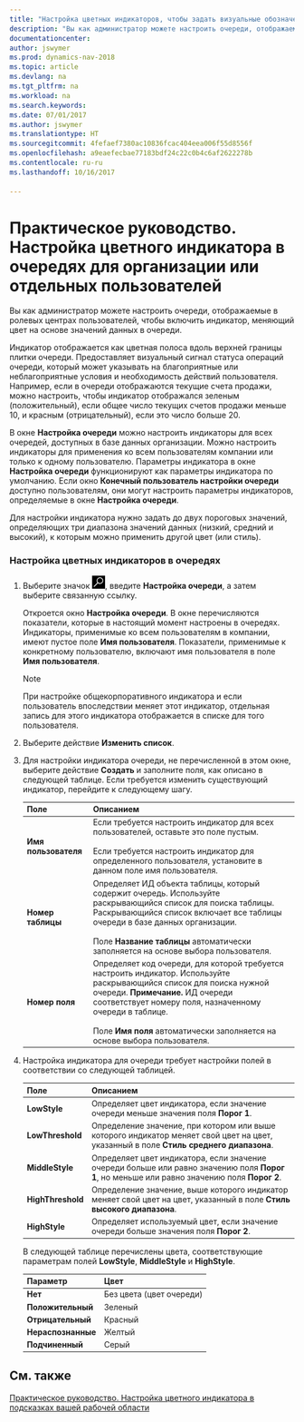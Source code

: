```yaml
---
title: "Настройка цветных индикаторов, чтобы задать визуальные обозначения действий очереди для организации или отдельных пользователей"
description: "Вы как администратор можете настроить очереди, отображаемые в ролевых центрах пользователей, чтобы включить индикатор, меняющий цвет на основе значений данных в очереди."
documentationcenter: 
author: jswymer
ms.prod: dynamics-nav-2018
ms.topic: article
ms.devlang: na
ms.tgt_pltfrm: na
ms.workload: na
ms.search.keywords: 
ms.date: 07/01/2017
ms.author: jswymer
ms.translationtype: HT
ms.sourcegitcommit: 4fefaef7380ac10836fcac404eea006f55d8556f
ms.openlocfilehash: a9eaefecbae77183bdf24c22c0b4c6af2622278b
ms.contentlocale: ru-ru
ms.lasthandoff: 10/16/2017

---
```

# <a name="how-to-set-up-a-colored-indicator-on-cues-for-the-company-or-individual-users"></a>Практическое руководство. Настройка цветного индикатора в очередях для организации или отдельных пользователей
Вы как администратор можете настроить очереди, отображаемые в ролевых центрах пользователей, чтобы включить индикатор, меняющий цвет на основе значений данных в очереди.  
  
Индикатор отображается как цветная полоса вдоль верхней границы плитки очереди. Предоставляет визуальный сигнал статуса операций очереди, который может указывать на благоприятные или неблагоприятные условия и необходимость действий пользователя. Например, если в очереди отображаются текущие счета продажи, можно настроить, чтобы индикатор отображался зеленым (положительный), если общее число текущих счетов продажи меньше 10, и красным (отрицательный), если это число больше 20.  
  
В окне **Настройка очереди** можно настроить индикаторы для всех очередей, доступных в базе данных организации. Можно настроить индикаторы для применения ко всем пользователям компании или только к одному пользователю. Параметры индикатора в окне **Настройка очереди** функционируют как параметры индикатора по умолчанию. Если окно **Конечный пользователь настройки очереди** доступно пользователям, они могут настроить параметры индикаторов, определяемые в окне **Настройка очереди**.  
  
Для настройки индикатора нужно задать до двух пороговых значений, определяющих три диапазона значений данных (низкий, средний и высокий), к которым можно применить другой цвет (или стиль).  
  
### <a name="to-set-up-colored-indicators-on-cues"></a>Настройка цветных индикаторов в очередях  
1. Выберите значок ![Поиск страницы или отчета](media/ui-search/search_small.png "Значок поиска страницы или отчета"), введите **Настройка очереди**, а затем выберите связанную ссылку.  
  
     Откроется окно **Настройка очереди**. В окне перечисляются показатели, которые в настоящий момент настроены в очередях. Индикаторы, применимые ко всем пользователям в компании, имеют пустое поле **Имя пользователя**. Показатели, применимые к конкретному пользователю, включают имя пользователя в поле **Имя пользователя**.  
  
    > [!NOTE]  
    >  При настройке общекорпоративного индикатора и если пользователь впоследствии меняет этот индикатор, отдельная запись для этого индикатора отображается в списке для того пользователя.  
  
2. Выберите действие **Изменить список**.  
3. Для настройки индикатора очереди, не перечисленной в этом окне, выберите действие **Создать** и заполните поля, как описано в следующей таблице. Если требуется изменить существующий индикатор, перейдите к следующему шагу.  
  
    |  Поле  |  Описанием  |    
    |---------|---------------|  
    |**Имя пользователя**|Если требуется настроить индикатор для всех пользователей, оставьте это поле пустым.<br /><br /> Если требуется настроить индикатор для определенного пользователя, установите в данном поле имя пользователя.|  
    |**Номер таблицы**|Определяет ИД объекта таблицы, который содержит очередь. Используйте раскрывающийся список для поиска таблицы. Раскрывающийся список включает все таблицы очереди в базе данных организации.<br /><br /> Поле **Название таблицы** автоматически заполняется на основе выбора пользователя.|  
    |**Номер поля**|Определяет код очереди, для которой требуется настроить индикатор. Используйте раскрывающийся список для поиска нужной очереди. **Примечание.** ИД очереди соответствует номеру поля, назначенному очереди в таблице. <br /><br /> Поле **Имя поля** автоматически заполняется на основе выбора пользователя.|  
  
4. Настройка индикатора для очереди требует настройки полей в соответствии со следующей таблицей.  
  
    |  Поле  |  Описанием  |    
    |---------|---------------|  
    |**LowStyle**|Определяет цвет индикатора, если значение очереди меньше значения поля **Порог 1**.|  
    |**LowThreshold**|Определение значение, при котором или выше которого индикатор меняет свой цвет на цвет, указанный в поле **Стиль среднего диапазона**.|  
    |**MiddleStyle**|Определяет цвет индикатора, если значение очереди больше или равно значению поля **Порог 1**, но меньше или равно значению поля **Порог 2**.|  
    |**HighThreshold**|Определение значение, выше которого индикатор меняет свой цвет на цвет, указанный в поле **Стиль высокого диапазона**.|  
    |**HighStyle**|Определяет используемый цвет, если значение очереди больше значения поля **Порог 2**.|  
  
     В следующей таблице перечислены цвета, соответствующие параметрам полей **LowStyle**, **MiddleStyle** и **HighStyle**.  
  
    |  Параметр  |  Цвет  |  
    |----------|---------|  
    |**Нет**|Без цвета (цвет очереди)|  
    |**Положительный**|Зеленый|  
    |**Отрицательный**|Красный|  
    |**Нераспознанные**|Желтый|  
    |**Подчиненный**|Серый|  
  
## <a name="see-also"></a>См. также  
[Практическое руководство. Настройка цветного индикатора в подсказках вашей рабочей области](ui-how-setup-colored-indicator-cues.md)  
